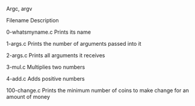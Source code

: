 Argc, argv

Filename
Description

0-whatsmyname.c
Prints its name


1-args.c
Prints the number of arguments passed into it


2-args.c
Prints all arguments it receives


3-mul.c
Multiplies two numbers


4-add.c
Adds positive numbers


100-change.c
Prints the minimum number of coins to make change for an amount of money
